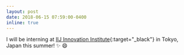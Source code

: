 ```yaml
---
layout: post
date: 2018-06-15 07:59:00-0400
inline: true
---
```


I will be interning at [IIJ Innovation Institute](https://www.iij-ii.co.jp/en/){:target="\_black"} in Tokyo, Japan this summer! :sparkles: :smile:
